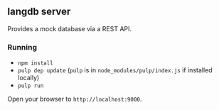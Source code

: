 ## langdb server

Provides a mock database via a REST API.

### Running

- `npm install`
- `pulp dep update` (`pulp` is in `node_modules/pulp/index.js` if installed locally)
- `pulp run`

Open your browser to `http://localhost:9000`.
